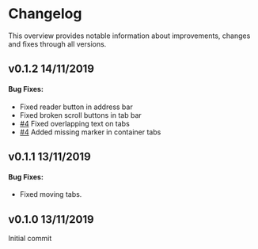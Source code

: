 # Changelog

This overview provides notable information about improvements, changes and fixes through all versions.

## v0.1.2 14/11/2019

#### Bug Fixes:

- Fixed reader button in address bar
- Fixed broken scroll buttons in tab bar
- [#4](https://github.com/ideaweb/firefox-safari-style/issues/4) Fixed overlapping text on tabs
- [#4](https://github.com/ideaweb/firefox-safari-style/issues/4) Added missing marker in container tabs

## v0.1.1 13/11/2019

#### Bug Fixes:

- Fixed moving tabs.

## v0.1.0 13/11/2019

Initial commit
